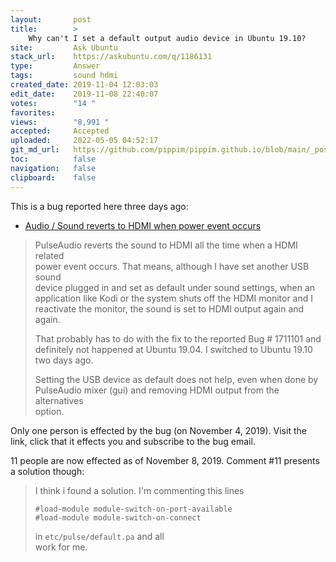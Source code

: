 ```yaml
---
layout:       post
title:        >
    Why can't I set a default output audio device in Ubuntu 19.10?
site:         Ask Ubuntu
stack_url:    https://askubuntu.com/q/1186131
type:         Answer
tags:         sound hdmi
created_date: 2019-11-04 12:03:03
edit_date:    2019-11-08 22:40:07
votes:        "14 "
favorites:    
views:        "8,991 "
accepted:     Accepted
uploaded:     2022-05-05 04:52:17
git_md_url:   https://github.com/pippim/pippim.github.io/blob/main/_posts/2019/2019-11-04-Why-can_t-I-set-a-default-output-audio-device-in-Ubuntu-19.10_.md
toc:          false
navigation:   false
clipboard:    false
---
```


This is a bug reported here three days ago:

- [Audio / Sound reverts to HDMI when power event occurs](https://bugs.launchpad.net/ubuntu/+source/pulseaudio/+bug/1850887)

> PulseAudio reverts the sound to HDMI all the time when a HDMI related  
> power event occurs. That means, although I have set another USB sound  
> device plugged in and set as default under sound settings, when an  
> application like Kodi or the system shuts off the HDMI monitor and I  
> reactivate the monitor, the sound is set to HDMI output again and  
> again.  
>   
> That probably has to do with the fix to the reported Bug # 1711101 and  
> definitely not happened at Ubuntu 19.04. I switched to Ubuntu 19.10  
> two days ago.  
>   
> Setting the USB device as default does not help, even when done by  
> PulseAudio mixer (gui) and removing HDMI output from the alternatives  
> option.  

Only one person is effected by the bug (on November 4, 2019). Visit the link, click that it effects you and subscribe to the bug email.

11 people are now effected as of November 8, 2019. Comment #11 presents a solution though:

> I think i found a solution. I'm commenting this lines  
>  
>     #load-module module-switch-on-port-available  
>     #load-module module-switch-on-connect  
> in `etc/pulse/default.pa` and all   
work for me.

